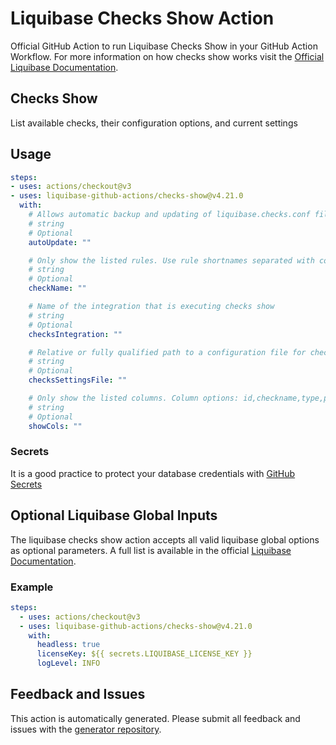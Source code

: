 # Liquibase Checks Show Action
Official GitHub Action to run Liquibase Checks Show in your GitHub Action Workflow. For more information on how checks show works visit the [Official Liquibase Documentation](https://docs.liquibase.com/commands/home.html).
## Checks Show
List available checks, their configuration options, and current settings
## Usage
```yaml
steps:
- uses: actions/checkout@v3
- uses: liquibase-github-actions/checks-show@v4.21.0
  with:
    # Allows automatic backup and updating of liquibase.checks.conf file when new quality checks are available. Options: [on|off]
    # string
    # Optional
    autoUpdate: ""

    # Only show the listed rules. Use rule shortnames separated with commas to list all required rules. Checks to exclude can be prefixed with the ! character. Use "all", to select all the rules (used by default, if the parameter isn"t set).
    # string
    # Optional
    checkName: ""

    # Name of the integration that is executing checks show
    # string
    # Optional
    checksIntegration: ""

    # Relative or fully qualified path to a configuration file for checks execution
    # string
    # Optional
    checksSettingsFile: ""

    # Only show the listed columns. Column options: id,checkname,type,priority,shortname,scope,enabled,severity,customization,description. Use commas to separate column names. Use "all" to select all the columns.
    # string
    # Optional
    showCols: ""

```

### Secrets
It is a good practice to protect your database credentials with [GitHub Secrets](https://docs.github.com/en/actions/security-guides/encrypted-secrets)

## Optional Liquibase Global Inputs
The liquibase checks show action accepts all valid liquibase global options as optional parameters. A full list is available in the official [Liquibase Documentation](https://docs.liquibase.com/parameters/command-parameters.html).

### Example
```yaml
steps:
  - uses: actions/checkout@v3
  - uses: liquibase-github-actions/checks-show@v4.21.0
    with:
      headless: true
      licenseKey: ${{ secrets.LIQUIBASE_LICENSE_KEY }}
      logLevel: INFO
```

## Feedback and Issues
This action is automatically generated. Please submit all feedback and issues with the [generator repository](https://github.com/liquibase/github-action-generator/issues).
